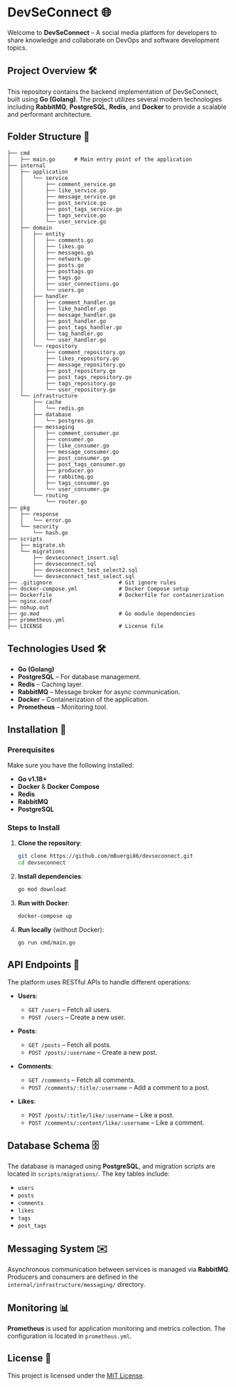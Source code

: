 # DevSeConnect 🌐

Welcome to **DevSeConnect** – A social media platform for developers to share knowledge and collaborate on DevOps and software development topics.

## Project Overview 🛠️

This repository contains the backend implementation of DevSeConnect, built using **Go (Golang)**. The project utilizes several modern technologies including **RabbitMQ**, **PostgreSQL**, **Redis**, and **Docker** to provide a scalable and performant architecture.

## Folder Structure 📁

```plaintext
├── cmd
│   ├── main.go      # Main entry point of the application           
├── internal
│   ├── application
│   │   └── service
│   │       ├── comment_service.go
│   │       ├── like_service.go
│   │       ├── message_service.go
│   │       ├── post_service.go
│   │       ├── post_tags_service.go
│   │       ├── tags_service.go
│   │       └── user_service.go
│   ├── domain
│   │   ├── entity
│   │   │   ├── comments.go
│   │   │   ├── likes.go
│   │   │   ├── messages.go
│   │   │   ├── network.go
│   │   │   ├── posts.go
│   │   │   ├── posttags.go
│   │   │   ├── tags.go
│   │   │   ├── user_connections.go
│   │   │   └── users.go
│   │   ├── handler
│   │   │   ├── comment_handler.go
│   │   │   ├── like_handler.go
│   │   │   ├── message_handler.go
│   │   │   ├── post_handler.go
│   │   │   ├── post_tags_handler.go
│   │   │   ├── tag_handler.go
│   │   │   └── user_handler.go
│   │   └── repository
│   │       ├── comment_repository.go
│   │       ├── likes_repository.go
│   │       ├── message_repository.go
│   │       ├── post_repository.go
│   │       ├── post_tags_repository.go
│   │       ├── tags_repository.go
│   │       └── user_repository.go
│   └── infrastructure
│       ├── cache
│       │   └── redis.go
│       ├── database
│       │   └── postgres.go
│       ├── messaging
│       │   ├── comment_consumer.go
│       │   ├── consumer.go
│       │   ├── like_consumer.go
│       │   ├── message_consumer.go
│       │   ├── post_consumer.go
│       │   ├── post_tags_consumer.go
│       │   ├── producer.go
│       │   ├── rabbitmq.go
│       │   ├── tags_consumer.go
│       │   └── user_consumer.go
│       └── routing
│           └── router.go
├── pkg
│   ├── response
│   │   └── error.go
│   └── security
│       └── hash.go
├── scripts
│   ├── migrate.sh
│   └── migrations
│       ├── devseconnect_insert.sql
│       ├── devseconnect.sql
│       ├── devseconnect_test_select2.sql
│       └── devseconnect_test_select.sql
├── .gitignore                     # Git ignore rules
├── docker-compose.yml             # Docker Compose setup
├── Dockerfile                     # Dockerfile for containerization
├── nginx.conf
├── nohup.out
├── go.mod                         # Go module dependencies
├── prometheus.yml
├── LICENSE                        # License file
```
## Technologies Used 🛠️

- **Go (Golang)**
- **PostgreSQL** – For database management.
- **Redis** – Caching layer.
- **RabbitMQ** – Message broker for async communication.
- **Docker** – Containerization of the application.
- **Prometheus** – Monitoring tool.

## Installation 🚀

### Prerequisites

Make sure you have the following installed:

- **Go v1.18+**
- **Docker** & **Docker Compose**
- **Redis**
- **RabbitMQ**
- **PostgreSQL**

### Steps to Install

1. **Clone the repository**:

   ```bash
   git clone https://github.com/mBuergi86/devseconnect.git
   cd devseconnect
   ```

2. **Install dependencies**:

   ```bash
   go mod download
   ```

3. **Run with Docker**:

   ```bash
   docker-compose up
   ```

4. **Run locally** (without Docker):
   ```bash
   go run cmd/main.go
   ```

## API Endpoints 🔗

The platform uses RESTful APIs to handle different operations:

- **Users**:

  - `GET /users` – Fetch all users.
  - `POST /users` – Create a new user.

- **Posts**:

  - `GET /posts` – Fetch all posts.
  - `POST /posts/:username` – Create a new post.

- **Comments**:

  - `GET /comments` – Fetch all comments.
  - `POST /comments/:title/:username` – Add a comment to a post.

- **Likes**:
  - `POST /posts/:title/like/:username` – Like a post.
  - `POST /comments/:content/like/:username` – Like a comment.

## Database Schema 🗄️

The database is managed using **PostgreSQL**, and migration scripts are located in `scripts/migrations/`. The key tables include:

- `users`
- `posts`
- `comments`
- `likes`
- `tags`
- `post_tags`

## Messaging System ✉️

Asynchronous communication between services is managed via **RabbitMQ**. Producers and consumers are defined in the `internal/infrastructure/messaging/` directory.

## Monitoring 📊

**Prometheus** is used for application monitoring and metrics collection. The configuration is located in `prometheus.yml`.

## License 📜

This project is licensed under the [MIT License](./LICENSE).
